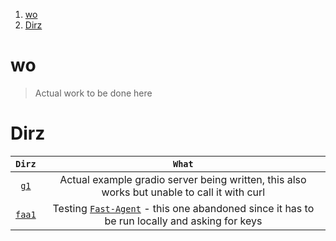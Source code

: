 1. [wo](#wo)
2. [Dirz](#dirz)

# wo

> Actual work to be done here

# Dirz

|      `Dirz`       |                                                                                      `What`                                                                                      |
| :---------------: | :------------------------------------------------------------------------------------------------------------------------------------------------------------------------------: |
|   [`g1`](./g1/)   |                                           Actual example gradio server being written, this also works but unable to call it with curl                                            |
| [`faa1`](./faa1/) | Testing [`Fast-Agent`](https://fast-agent.ai/mcp/state_transfer/#step-3-connect-and-chat-with-agent-one) - this one abandoned since it has to be run locally and asking for keys |
